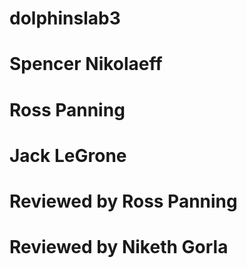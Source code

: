 # dolphinslab3
# Spencer Nikolaeff
# Ross Panning
# Jack LeGrone
# Reviewed by Ross Panning
# Reviewed by Niketh Gorla